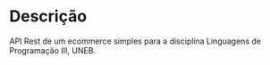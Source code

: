# Descrição

API Rest de um ecommerce simples para a disciplina Linguagens de Programação III, UNEB.
